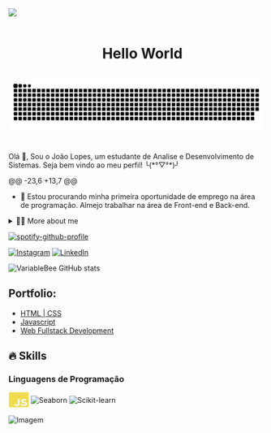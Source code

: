 <!--divisor-->
<img src="https://user-images.githubusercontent.com/73097560/115834477-dbab4500-a447-11eb-908a-139a6edaec5c.gif">

<!--título-->
<div id="user-content-toc">
  <ul align="center">
    <summary><h1 style="display: inline-block">Hello World</h1></summary>
</div>

<!--- snake --->
<div align="center">
  <img  src="https://github.com/1999AZZAR/1999AZZAR/blob/main/resources/img/grid-snake.svg"
       alt="snake" /></a>
</div>

<br>

<!-- Presentation -->
<p>
  Olá 👋, Sou o João Lopes, um estudante de Analise e Desenvolvimento de Sistemas. Seja bem vindo ao meu perfil! ╰(*°▽°*)╯

@@ -23,6 +13,7 @@
  - 🔭 Estou procurando minha primeira oportunidade de emprego na área de programação. Almejo trabalhar na área de Front-end e Back-end.
</p>

<!-- Dropdown -->
<details>
  <summary>👨‍💻 More about me</summary>

  - ⚡ Amo estudar, tenho uma boa comunicação, facilidade em adaptações, senso de urgência e proativo. Gosto de trabalhar em equipe e tenho bons relacionamentos interpessoais.  ☜(ﾟヮﾟ☜)
</details>

[![spotify-github-profile](https://spotify-github-profile.vercel.app/api/view?uid=zhyedb2k4o82db9exriofv38r&cover_image=true&theme=natemoo-re&show_offline=false&background_color=000000&interchange=true&bar_color=17d957&bar_color_cover=false)](https://github.com/kittinan/spotify-github-profile)

<!-- Links -->
[![Instagram](https://img.shields.io/badge/Instagram-E4405F?style=for-the-badge&logo=instagram&logoColor=white)](https://www.instagram.com/im_jvlops/)
[![LinkedIn](https://img.shields.io/badge/LinkedIn-0077B5?style=for-the-badge&logo=linkedin&logoColor=white)](https://www.linkedin.com/in/jo%C3%A3ol0pes/)

<!-- GithubStats -->
![VariableBee GitHub stats](https://github-readme-stats.vercel.app/api?username=JoaoL0pez&show_icons=true&theme=gotham)

<!-- Portfolio -->
## Portfolio:
- [HTML | CSS](https://github.com/JoaoL0pez/GoogleGlassWebSite)
- [Javascript](https://github.com/JoaoL0pez/AudioBook_DomCasmurro)
- [Web Fullstack Development](https://github.com/JoaoL0pez/Udemy_WebDevelopment)

## 🔥 Skills
<!-- Skills: Programming Languages -->
  <div style="flex-basis: 48%;">
    <h3>Linguagens de Programação</h3>
    <img align="center" alt="Js" height="30" width="40" src="https://raw.githubusercontent.com/devicons/devicon/master/icons/javascript/javascript-plain.svg">
    <img align="center" alt="Seaborn" src="https://seaborn.pydata.org/_images/logo-mark-lightbg.svg" alt="seaborn" width="40" height="40"/>
    <img align="center" alt="Scikit-learn" src="https://upload.wikimedia.org/wikipedia/commons/0/05/Scikit_learn_logo_small.svg" alt="scikit_learn" width="40" height="40"/>
  </div>
</details>

<p align="left">
  <img align="center" src="https://github.com/VariableBee/VariableBee/assets/77739311/4e9f41af-6b57-49a7-b15a-74322e96b4d7" alt="Imagem">
</p>
